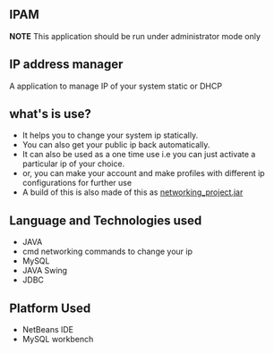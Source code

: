 ## IPAM
**NOTE** This application should be run under administrator mode only
## IP address manager
A application to manage IP of your system static or DHCP

## what's is use?

+ It helps you to change your system ip statically.
+ You can also get your public ip back automatically.
+ It can also be used as a one time use i.e you can just activate a particular ip of your choice.
+ or, you can make your account and make profiles with different ip configurations for further use
+ A build of this is also made of this as [networking_project.jar](https://github.com/sumyak/IPAM/tree/master/dist)


## Language and Technologies used
+ JAVA
+ cmd networking commands to change your ip
+ MySQL 
+ JAVA Swing
+ JDBC

## Platform Used
+ NetBeans IDE
+ MySQL workbench

